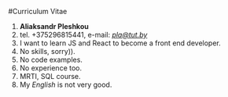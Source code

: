 #Curriculum Vitae
    
1. **Aliaksandr Pleshkou**
2. tel. +375296815441, e-mail: *pla@tut.by*
3. I want to learn JS and React to become a front end developer.
4. No skills, sorry)).
5. No code examples.
6. No experience too.
7. MRTI, SQL course.
8. My *English* is not very good.